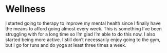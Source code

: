 # Wellness
I started going to therapy to improve my mental health since I finally have the means to afford going almost every week. This is something I’ve been struggling with for a long time so I’m glad I’m able to do this now. I also started being more active. I still don’t necessarily enjoy going to the gym, but I go for runs and do yoga at least three times a week.